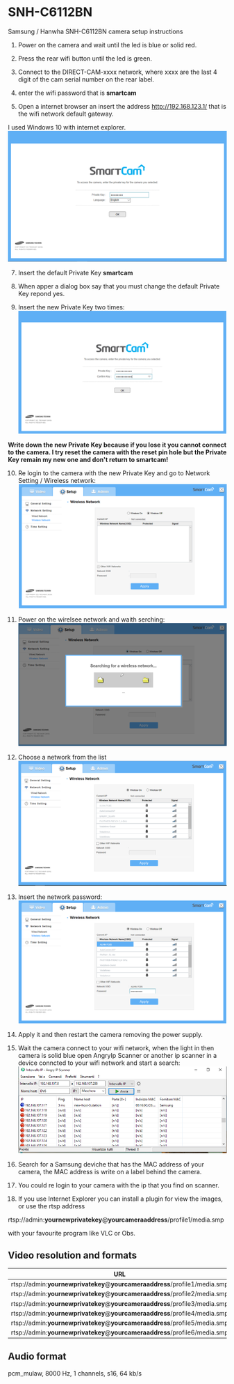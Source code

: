 # SNH-C6112BN
 Samsung / Hanwha SNH-C6112BN camera setup instructions

 1. Power on the camera and wait until the led is blue or solid red.
 2. Press the rear wifi button until the led is green.
 3. Connect to the DIRECT-CAM-xxxx network, where xxxx are the last 4 digit of the cam serial number on the rear label.

 4. enter the wifi password that is **smartcam**
 5. Open a internet browser an insert the address http://192.168.123.1/ that is the wifi network default gateway.

 I used Windows 10 with internet explorer.
 ![](smartcam1.png)

 7. Insert the default Private Key **smartcam**

 8. When apper a dialog box say that you must change the default Private Key repond yes.

 9. Insert the new Private Key two times:
 ![](smartcam3.png)

 **Write down the new Private Key because if you lose it you cannot connect to the camera. I try reset the camera with the reset pin hole but the Private Key remain my new one and don't return to smartcam!**
 
 10. Re login to the camera with the new Private Key and go to Network Setting / Wireless network:
 ![](smartcam5.png)
 11. Power on the wirelsee network and waith serching:
 ![](smartcam6.png)
 12. Choose a network from the list
 ![](smartcam7.png)
 13. Insert the network password:
 ![](smartcam8.png)
 14. Apply it and then restart the camera removing the power supply.

 15. Wait the camera connect to your wifi network, when the light in then camera is solid blue open AngryIp Scanner or another ip scanner in a device conncted to your wifi network and start a search:
 ![](smartcam9.png)
 16. Search for a Samsung deviche that has the MAC address of your camera, the MAC address is write on a label behind the camera.

 17. You could re login to your camera with the ip that you find on scanner.

 18. If you use Internet Explorer you can install a plugin for view the images, or use the rtsp address

 rtsp://admin:**yournewprivatekey**@**yourcameraaddress**/profile1/media.smp

 with your favourite program like VLC or Obs.

## Video resolution and formats
URL|Video|Resolution|TBR
---|-----|----------|---
rtsp://admin:**yournewprivatekey**@**yourcameraaddress**/profile1/media.smp|mjpeg|1920x1080|1
rtsp://admin:**yournewprivatekey**@**yourcameraaddress**/profile2/media.smp|h264|640x360|10
rtsp://admin:**yournewprivatekey**@**yourcameraaddress**/profile3/media.smp|h264|640x360|30
rtsp://admin:**yournewprivatekey**@**yourcameraaddress**/profile4/media.smp|h264|1280x720|15
rtsp://admin:**yournewprivatekey**@**yourcameraaddress**/profile5/media.smp|h264|1920x1080|30
rtsp://admin:**yournewprivatekey**@**yourcameraaddress**/profile6/media.smp|h264|640x360|30

## Audio format
pcm_mulaw, 8000 Hz, 1 channels, s16, 64 kb/s

